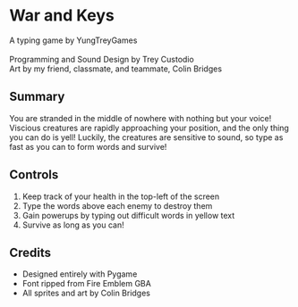 #  War and Keys
A typing game by YungTreyGames<br><br>
Programming and Sound Design by Trey Custodio<br>
Art by my friend, classmate, and teammate, Colin Bridges


##  Summary
You are stranded in the middle of nowhere with nothing but your voice! 
Viscious creatures are rapidly approaching your position, 
and the only thing you can do is yell!
Luckily, the creatures are sensitive to sound,
so type as fast as you can to form words and survive!

##  Controls
1. Keep track of your health in the top-left of the screen
2. Type the words above each enemy to destroy them
3. Gain powerups by typing out difficult words in yellow text
4. Survive as long as you can!

##  Credits
- Designed entirely with Pygame<br>
- Font ripped from Fire Emblem GBA<br>
- All sprites and art by Colin Bridges<br>
